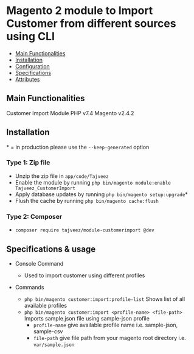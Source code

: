 # Magento 2 module to Import Customer from different sources using CLI


-   [Main Functionalities](#markdown-header-main-functionalities)
-   [Installation](#markdown-header-installation)
-   [Configuration](#markdown-header-configuration)
-   [Specifications](#markdown-header-specifications)
-   [Attributes](#markdown-header-attributes)

## Main Functionalities

Customer Import Module
PHP v7.4
Magento v2.4.2

## Installation

\* = in production please use the `--keep-generated` option

### Type 1: Zip file

-   Unzip the zip file in `app/code/Tajveez`
-   Enable the module by running `php bin/magento module:enable Tajveez_CustomerImport`
-   Apply database updates by running `php bin/magento setup:upgrade`\*
-   Flush the cache by running `php bin/magento cache:flush`

### Type 2: Composer

-   `composer require tajveez/module-customerimport @dev`

## Specifications & usage

-   Console Command

    -   Used to import customer using different profiles

-   Commands
    -   `php bin/magento customer:import:profile-list` Shows list of all available profiles
    -   `php bin/magento customer:import <profile-name> <file-path>` Imports sample.json file using sample-json profile
        - `profile-name` give available profile name i.e. sample-json, sample-csv      
        - `file-path` give file path from your magento root directory i.e. `var/sample.json`
